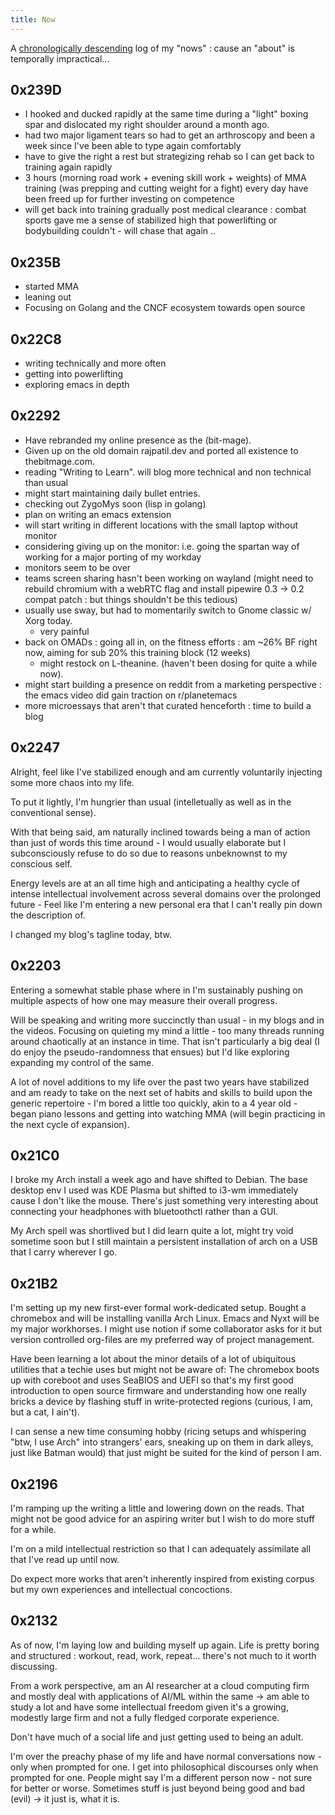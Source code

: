```yaml
---
title: Now
---
```


A [chronologically descending](https://buffer.thebitmage.com/20230712132109-timestamps.html#ID-20230712T132110.496747) log of my "nows" : cause an "about" is
temporally impractical...  

## 0x239D

 - I hooked and ducked rapidly at the same time during a "light" boxing spar and dislocated my right shoulder around a month ago.
 - had two major ligament tears so had to get an arthroscopy and been a week since I've been able to type again comfortably
 - have to give the right a rest but strategizing rehab so I can get back to training again rapidly
 - 3 hours (morning road work + evening skill work + weights) of MMA training (was prepping and cutting weight for a fight) every day have been freed up for further investing on competence
 - will get back into training gradually post medical clearance : combat sports gave me a sense of stabilized high that powerlifting or bodybuilding couldn't - will chase that again ..

## 0x235B 
 - started MMA 
 - leaning out 
 - Focusing on Golang and the CNCF ecosystem towards open source

## 0x22C8 

 - writing technically and more often
 - getting into powerlifting
 - exploring emacs in depth

## 0x2292

 - Have rebranded my online presence as the (bit-mage). 
 - Given up on the old domain rajpatil.dev and ported all existence to thebitmage.com.
 - reading "Writing to Learn". will blog more technical and non technical than usual
 - might start maintaining daily bullet entries.
 - checking out ZygoMys soon (lisp in golang)
 - plan on writing an emacs extension
 - will start writing in different locations with the small laptop without monitor
 - considering giving up on the monitor: i.e. going the spartan way of working for a major porting of my workday
 - monitors seem to be over
 - teams screen sharing hasn't been working on wayland (might need to rebuild chromium with a webRTC flag and install pipewire 0.3 -> 0.2 compat patch : but things shouldn't be this tedious)
 - usually use sway, but had to momentarily switch to Gnome classic w/ Xorg today.
   - very painful
 - back on OMADs : going all in, on the fitness efforts : am ~26% BF right now, aiming for sub 20% this training block (12 weeks)
   - might restock on L-theanine. (haven't been dosing for quite a while now).
 - might start building a presence on reddit from a marketing perspective : the emacs video did gain traction on r/planetemacs
 - more microessays that aren't that curated henceforth : time to build a blog

## 0x2247 

Alright, feel like I've stabilized enough and am currently voluntarily 
injecting some more chaos into my life.

To put it lightly, I'm hungrier than usual (intelletually as well as
in the conventional sense).

With that being said, am naturally inclined towards being a man of
action than just of words this time around - I would usually elaborate but I
subconsciously refuse to do so due to reasons unbeknownst to my
conscious self.

Energy levels are at an all time high and anticipating a healthy cycle of
intense intellectual involvement across several domains over the
prolonged future - Feel like I'm entering a new personal era that I
can't really pin down the description of.

I changed my blog's tagline today, btw.


## 0x2203

Entering a somewhat stable phase where in I'm
sustainably pushing on multiple aspects of how one may measure their
overall progress.  

Will be speaking and writing more succinctly than usual - in my blogs
and in the videos. Focusing on quieting my mind a little - too many
threads running around chaotically at an instance in time. That isn't
particularly a big deal (I do enjoy the pseudo-randomness that ensues)
but I'd like exploring expanding my control of the same.  

A lot of novel additions to my life over the past two years have
stabilized and am ready to take on the next set of habits and skills
to build upon the generic repertoire - I'm bored a little too quickly,
akin to a 4 year old - began piano lessons and getting into watching
MMA (will begin practicing in the next cycle of expansion).

## 0x21C0

I broke my Arch install a week ago and have shifted to Debian. The
base desktop env I used was KDE Plasma but shifted to i3-wm
immediately cause I don't like the mouse. There's just something very
interesting about connecting your headphones with bluetoothctl rather than
a GUI.

My Arch spell was shortlived but I did learn quite a lot, might try
void sometime soon but I still maintain a persistent installation of
arch on a USB that I carry wherever I go.

## 0x21B2

I'm setting up my new first-ever formal work-dedicated setup. Bought a
chromebox and will be installing vanilla Arch Linux. Emacs and Nyxt
will be my major workhorses. I might use notion if some collaborator
asks for it but version controlled org-files are my preferred way of
project management.  

Have been learning a lot about the minor details of a lot of
ubiquitous utilities that a techie uses but might not be aware of:
The chromebox boots up with coreboot and uses SeaBIOS and UEFI so
that's my first good introduction to open source firmware and
understanding how one really bricks a device by flashing stuff in
write-protected regions (curious, I am, but a cat, I ain't).  

I can sense a new time consuming hobby (ricing setups and whispering
"btw, I use Arch" into strangers' ears, sneaking up on them
in dark alleys, just like Batman would) that just might be suited for
the kind of person I am.  

## 0x2196

I'm ramping up the writing a little and lowering down on the
reads. That might not be good advice for an aspiring writer but I
wish to do more stuff for a while.  

I'm on a mild intellectual restriction so that I can adequately
assimilate all that I've read up until now.  

Do expect more works that aren't inherently inspired from existing
corpus but my own experiences and intellectual concoctions.

## 0x2132

As of now, I'm laying low and building myself up again. Life is
pretty boring and structured : workout, read, work, repeat... there's
not much to it worth discussing.  

From a work perspective, am an AI researcher at a cloud computing firm
and mostly deal with applications of AI/ML within the same -> am
able to study a lot and have some intellectual freedom given it's a
growing, modestly large firm and not a fully fledged corporate
experience.  

Don't have much of a social life and just getting used to
being an adult.  

I'm over the preachy phase of my life and have normal conversations
now - only when prompted for one. I get into philosophical discourses
only when prompted for one. People might say I'm a different person
now - not sure for better or worse. Sometimes stuff is just beyond
being good and bad (evil) -> it just is, what it is.  
